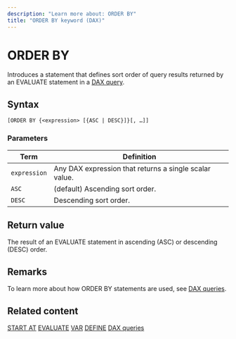 ```yaml
---
description: "Learn more about: ORDER BY"
title: "ORDER BY keyword (DAX)"
---
```

# ORDER BY

Introduces a statement that defines sort order of query results returned by an EVALUATE statement in a [DAX query](dax-queries.md).

## Syntax

```dax
[ORDER BY {<expression> [{ASC | DESC}]}[, …]]
```

### Parameters

|Term|Definition|
|--------|--------------|
|`expression`|Any DAX expression that returns a single scalar value.|
|`ASC`|(default) Ascending sort order.|
|`DESC`|Descending sort order.|

## Return value

The result of an EVALUATE statement in ascending (ASC) or descending (DESC) order.

## Remarks

To learn more about how ORDER BY statements are used, see [DAX queries](dax-queries.md).

## Related content

[START AT](startat-statement-dax.md)
[EVALUATE](evaluate-statement-dax.md)
[VAR](var-dax.md)
[DEFINE](define-statement-dax.md)
[DAX queries](dax-queries.md)